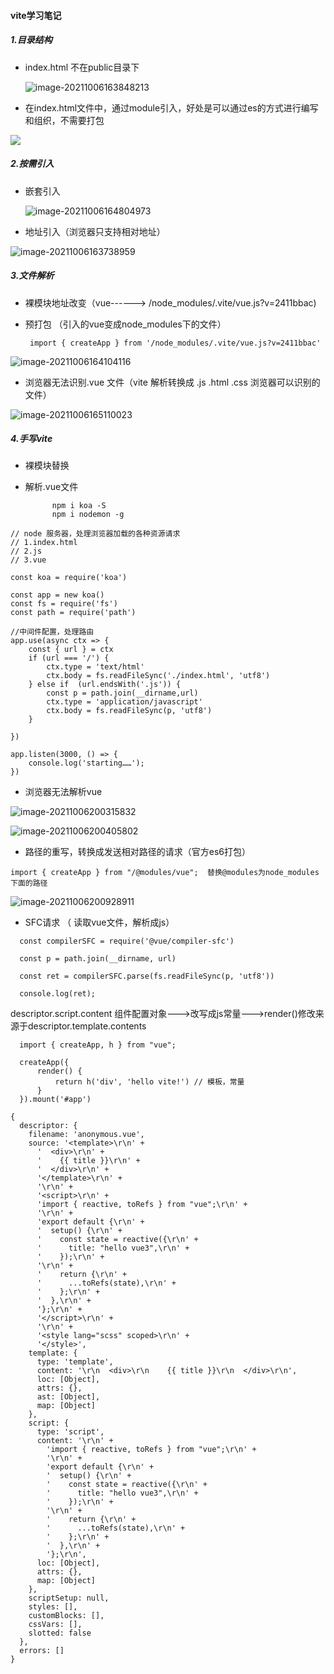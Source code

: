 

#### vite学习笔记

##### 1.目录结构

- index.html 不在public目录下

  ![image-20211006163848213](C:\Users\GodGee\Desktop\vite-gg\image-20211006163848213.png)

- 在index.html文件中，通过module引入，好处是可以通过es的方式进行编写和组织，不需要打包

![](C:\Users\GodGee\Desktop\vite-gg\image-20211006163550727.png)

##### 2.按需引入

- 嵌套引入

  ![image-20211006164804973](C:\Users\GodGee\Desktop\vite-gg\image-20211006164804973.png)

- 地址引入（浏览器只支持相对地址）

![image-20211006163738959](C:\Users\GodGee\Desktop\vite-gg\image-20211006163738959.png)



##### 3.文件解析

- 裸模块地址改变（vue------> /node_modules/.vite/vue.js?v=2411bbac)

- 预打包 （引入的vue变成node_modules下的文件）

  ```
   import { createApp } from '/node_modules/.vite/vue.js?v=2411bbac'
  ```

  

![image-20211006164104116](C:\Users\GodGee\Desktop\vite-gg\image-20211006164104116.png)

- 浏览器无法识别.vue 文件（vite 解析转换成 .js .html .css 浏览器可以识别的文件）

![image-20211006165110023](C:\Users\GodGee\Desktop\vite-gg\image-20211006165110023.png)

##### 4.手写vite

- 裸模块替换

- 解析.vue文件

  ```undefined
        npm i koa -S
        npm i nodemon -g
  ```

```
// node 服务器，处理浏览器加载的各种资源请求
// 1.index.html
// 2.js
// 3.vue

const koa = require('koa')

const app = new koa()
const fs = require('fs')
const path = require('path')

//中间件配置，处理路由
app.use(async ctx => {
    const { url } = ctx
    if (url === '/') {
        ctx.type = 'text/html'
        ctx.body = fs.readFileSync('./index.html', 'utf8')
    } else if  (url.endsWith('.js')) {
        const p = path.join(__dirname,url)
        ctx.type = 'application/javascript'
        ctx.body = fs.readFileSync(p, 'utf8')
    }

})

app.listen(3000, () => {
    console.log('starting……');
})
```

- 浏览器无法解析vue

![image-20211006200315832](C:\Users\GodGee\Desktop\vite-gg\image-20211006200315832.png)

![image-20211006200405802](C:\Users\GodGee\Desktop\vite-gg\image-20211006200405802.png)

- 路径的重写，转换成发送相对路径的请求（官方es6打包）

  

```
import { createApp } from "/@modules/vue";  替换@modules为node_modules 下面的路径
```

![image-20211006200928911](C:\Users\GodGee\Desktop\vite-gg\image-20211006200928911.png)



- SFC请求 （ 读取vue文件，解析成js）

```
  const compilerSFC = require('@vue/compiler-sfc')

  const p = path.join(__dirname, url)

  const ret = compilerSFC.parse(fs.readFileSync(p, 'utf8'))

  console.log(ret);
```

descriptor.script.content  组件配置对象--->改写成js常量--->render()修改来源于descriptor.template.contents

```
  import { createApp, h } from "vue";

  createApp({
      render() {
          return h('div', 'hello vite!') // 模板，常量
      }
  }).mount('#app')
```



```
{
  descriptor: {
    filename: 'anonymous.vue',
    source: '<template>\r\n' +
      '  <div>\r\n' +
      '    {{ title }}\r\n' +
      '  </div>\r\n' +
      '</template>\r\n' +
      '\r\n' +
      '<script>\r\n' +
      'import { reactive, toRefs } from "vue";\r\n' +
      '\r\n' +
      'export default {\r\n' +
      '  setup() {\r\n' +
      '    const state = reactive({\r\n' +
      '      title: "hello vue3",\r\n' +
      '    });\r\n' +
      '\r\n' +
      '    return {\r\n' +
      '      ...toRefs(state),\r\n' +
      '    };\r\n' +
      '  },\r\n' +
      '};\r\n' +
      '</script>\r\n' +
      '\r\n' +
      '<style lang="scss" scoped>\r\n' +
      '</style>',
    template: {
      type: 'template',
      content: '\r\n  <div>\r\n    {{ title }}\r\n  </div>\r\n',
      loc: [Object],
      attrs: {},
      ast: [Object],
      map: [Object]
    },
    script: {
      type: 'script',
      content: '\r\n' +
        'import { reactive, toRefs } from "vue";\r\n' +
        '\r\n' +
        'export default {\r\n' +
        '  setup() {\r\n' +
        '    const state = reactive({\r\n' +
        '      title: "hello vue3",\r\n' +
        '    });\r\n' +
        '\r\n' +
        '    return {\r\n' +
        '      ...toRefs(state),\r\n' +
        '    };\r\n' +
        '  },\r\n' +
        '};\r\n',
      loc: [Object],
      attrs: {},
      map: [Object]
    },
    scriptSetup: null,
    styles: [],
    customBlocks: [],
    cssVars: [],
    slotted: false
  },
  errors: []
}
```

